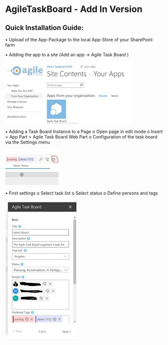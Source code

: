 # AgileTaskBoard - Add In Version


## Quick Installation Guide:

•	Upload of the App-Package to the local App-Store of your SharePoint farm

•	Adding the app to a site (Add an app -> Agile Task Board )
 
 ![Site Contents](https://raw.githubusercontent.com/AgileIS/AgileTaskBoard/master/docs/images/SiteContents.jpg)

•	Adding a Task Board Instance to a Page
o	Open page in edit mode
o	Insert > App Part > Agile Task Board Web Part
o	Configuration of the task board via the Settings menu
 
![Task Board Settings Button](https://raw.githubusercontent.com/AgileIS/AgileTaskBoard/master/docs/images/TaskBoardSettingsButton.jpg)

•	First settings
o	Select task list
o	Select status
o	Define persons and tags
 
 ![Task Board Settings](https://raw.githubusercontent.com/AgileIS/AgileTaskBoard/master/docs/images/TaskBoardSettings.jpg)
